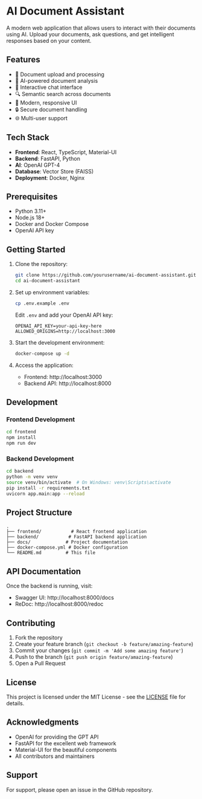# AI Document Assistant

A modern web application that allows users to interact with their documents using AI. Upload your documents, ask questions, and get intelligent responses based on your content.

## Features

- 📄 Document upload and processing
- 🤖 AI-powered document analysis
- 💬 Interactive chat interface
- 🔍 Semantic search across documents
- 📱 Modern, responsive UI
- 🔒 Secure document handling
- 🌐 Multi-user support

## Tech Stack

- **Frontend**: React, TypeScript, Material-UI
- **Backend**: FastAPI, Python
- **AI**: OpenAI GPT-4
- **Database**: Vector Store (FAISS)
- **Deployment**: Docker, Nginx

## Prerequisites

- Python 3.11+
- Node.js 18+
- Docker and Docker Compose
- OpenAI API key

## Getting Started

1. Clone the repository:
   ```bash
   git clone https://github.com/yourusername/ai-document-assistant.git
   cd ai-document-assistant
   ```

2. Set up environment variables:
   ```bash
   cp .env.example .env
   ```
   Edit `.env` and add your OpenAI API key:
   ```
   OPENAI_API_KEY=your-api-key-here
   ALLOWED_ORIGINS=http://localhost:3000
   ```

3. Start the development environment:
   ```bash
   docker-compose up -d
   ```

4. Access the application:
   - Frontend: http://localhost:3000
   - Backend API: http://localhost:8000

## Development

### Frontend Development
```bash
cd frontend
npm install
npm run dev
```

### Backend Development
```bash
cd backend
python -m venv venv
source venv/bin/activate  # On Windows: venv\Scripts\activate
pip install -r requirements.txt
uvicorn app.main:app --reload
```

## Project Structure

```
.
├── frontend/           # React frontend application
├── backend/           # FastAPI backend application
├── docs/             # Project documentation
├── docker-compose.yml # Docker configuration
└── README.md         # This file
```

## API Documentation

Once the backend is running, visit:
- Swagger UI: http://localhost:8000/docs
- ReDoc: http://localhost:8000/redoc

## Contributing

1. Fork the repository
2. Create your feature branch (`git checkout -b feature/amazing-feature`)
3. Commit your changes (`git commit -m 'Add some amazing feature'`)
4. Push to the branch (`git push origin feature/amazing-feature`)
5. Open a Pull Request

## License

This project is licensed under the MIT License - see the [LICENSE](LICENSE) file for details.

## Acknowledgments

- OpenAI for providing the GPT API
- FastAPI for the excellent web framework
- Material-UI for the beautiful components
- All contributors and maintainers

## Support

For support, please open an issue in the GitHub repository. 